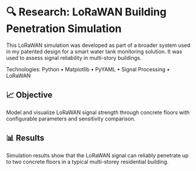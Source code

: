 # 🔍 Research: LoRaWAN Building Penetration Simulation
 This LoRaWAN simulation was developed as part of a broader system used in my patented design for a smart water tank monitoring solution. It was used to assess signal reliability in multi-story buildings.

Technologies: Python • Matplotlib • PyYAML • Signal Processing • LoRaWAN

## 📈 Objective
Model and visualize LoRaWAN signal strength through concrete floors with configurable parameters and sensitivity comparison.

## 📊 Results
Simulation results show that the LoRaWAN signal can reliably penetrate up to two concrete floors in a typical multi-storey residential building.
